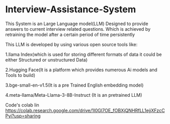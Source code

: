 # Interview-Assistance-System


This System is an Large Language model(LLM) Designed to provide answers to current interview related questions.
 Which is achieved by retraining the model after a certain period of time persistently

This LLM is developed by using various open source tools like:

1.llama Index(which is used for storing different formats of data it could be either Structured or unstructured Data)

2.Hugging Face(It is a platform which provides numerous Ai models and Tools to build)

3.bge-small-en-v1.5(It is a pre Trained English embedding model)

4.meta-llama/Meta-Llama-3-8B-Instruct (It is an pretrained LLM)
 
Code's colab lin https://colab.research.google.com/drive/1I0Gl7OE_fOBXjQNHRfLL1ejjXFzcCPyi?usp=sharing



